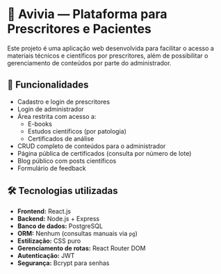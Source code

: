 # 🧪 Avivia — Plataforma para Prescritores e Pacientes

Este projeto é uma aplicação web desenvolvida para facilitar o acesso a materiais técnicos e científicos por prescritores, além de possibilitar o gerenciamento de conteúdos por parte do administrador.

## 🚀 Funcionalidades

- Cadastro e login de prescritores
- Login de administrador
- Área restrita com acesso a:
  - E-books
  - Estudos científicos (por patologia)
  - Certificados de análise
- CRUD completo de conteúdos para o administrador
- Página pública de certificados (consulta por número de lote)
- Blog público com posts científicos
- Formulário de feedback

## 🛠️ Tecnologias utilizadas

- **Frontend:** React.js
- **Backend:** Node.js + Express
- **Banco de dados:** PostgreSQL
- **ORM:** Nenhum (consultas manuais via `pg`)
- **Estilização:** CSS puro
- **Gerenciamento de rotas:** React Router DOM
- **Autenticação:** JWT
- **Segurança:** Bcrypt para senhas
